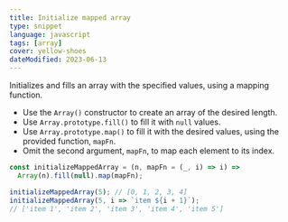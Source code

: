 ```yaml
---
title: Initialize mapped array
type: snippet
language: javascript
tags: [array]
cover: yellow-shoes
dateModified: 2023-06-13
---
```


Initializes and fills an array with the specified values, using a mapping function.

- Use the `Array()` constructor to create an array of the desired length.
- Use `Array.prototype.fill()` to fill it with `null` values.
- Use `Array.prototype.map()` to fill it with the desired values, using the provided function, `mapFn`.
- Omit the second argument, `mapFn`, to map each element to its index.

```js
const initializeMappedArray = (n, mapFn = (_, i) => i) =>
  Array(n).fill(null).map(mapFn);
```

```js
initializeMappedArray(5); // [0, 1, 2, 3, 4]
initializeMappedArray(5, i => `item ${i + 1}`);
// ['item 1', 'item 2', 'item 3', 'item 4', 'item 5']
```
